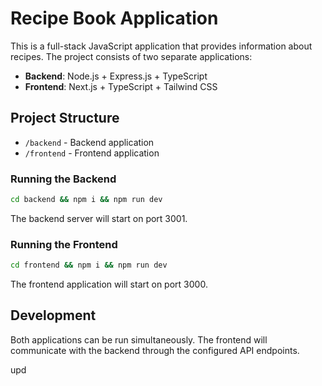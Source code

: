 # Recipe Book Application

This is a full-stack JavaScript application that provides information about recipes. The project consists of two separate applications:

- **Backend**: Node.js + Express.js + TypeScript
- **Frontend**: Next.js + TypeScript + Tailwind CSS

## Project Structure

- `/backend` - Backend application
- `/frontend` - Frontend application

### Running the Backend

```bash
cd backend && npm i && npm run dev
```

The backend server will start on port 3001.

### Running the Frontend

```bash
cd frontend && npm i && npm run dev
```

The frontend application will start on port 3000.

## Development

Both applications can be run simultaneously. The frontend will communicate with the backend through the configured API endpoints.

upd
